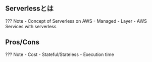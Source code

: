## Serverlessとは

??? Note
    - Concept of Serverless on AWS
    - Managed
    - Layer
    - AWS Services with serverless

## Pros/Cons

??? Note
    - Cost
    - Stateful/Stateless
    - Execution time
